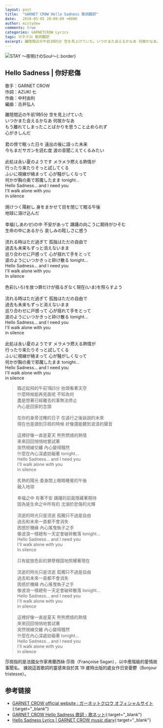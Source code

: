 ```yaml
---
layout: post
title:  "GARNET CROW Hello Sadness 歌詞翻訳"
date:   2018-05-05 20:09:09 +0800
author: mistydew
comments: true
categories: GARNETCROW Lyrics
tags: ガネクロ 歌詞翻訳
excerpt: 離陸間近の午前1時5分 空を見上げていた。いつかまた会えるかなあ 何故かなあ、もう離れてしまったことばかりを思うこと止められず、心がきしんだ。
---
```

![STAY 〜夜明けのSoul〜](https://raw.githubusercontent.com/mistydew/gc2/master/cover/album/AL07_STAY%20〜夜明けのSoul〜.jpg){:.border}

## Hello Sadness | 你好悲傷

歌手：GARNET CROW<br>
作詞：AZUKI 七<br>
作曲：中村由利<br>
編曲：古井弘人<br>

<div class="lyric-original">
<p>
離陸間近の午前1時5分 空を見上げていた<br>
いつかまた会えるかなあ 何故かなあ<br>
もう離れてしまったことばかりを思うこと止められず<br>
心がきしんだ<br>
<br>
君の傍で眠った日々 遠出の後に語った未来<br>
今もまだサガンを読む度 波の音聞こえてくるみたい<br>
<br>
此処は永い夏のようです メラメラ燃える熱情が<br>
行ったり来たりそっと試してくる<br>
ふいに視線が絡まって 心が騒がしくなって<br>
何かが胸の奥で邪魔したまま tonight...<br>
Hello Sadness... and I need you<br>
I'll walk alone with you<br>
in silence<br>
<br>
焼けつく陽射し 身をまかせて目を閉じて眠る午後<br>
地球に溶け込んだ<br>
<br>
幸福(しあわせ)の中 不安があって 躊躇の向こうに期待がひそむ<br>
生命の中にあるから 哀しみの眩しさに惑う<br>
<br>
流れる時はただ過ぎて 孤独はただの自由で<br>
過去も未来もずっと消えないまま<br>
巡り合わせに戸惑って 心が揺れて手をとって<br>
波のようにいつかきっと砕け散る tonight...<br>
Hello Sadness... and I need you<br>
I'll walk alone with you<br>
In silence<br>
<br>
色彩(いろ)を放つ罪だけが揺るぎなく現在(いま)を照らすよう<br>
<br>
流れる時はただ過ぎて 孤独はただの自由で<br>
過去も未来もずっと消えないまま<br>
巡り合わせに戸惑って 心が揺れて手をとって<br>
波のようにいつかきっと砕け散る tonight...<br>
Hello Sadness... and I need you<br>
I'll walk alone with you<br>
in silence<br>
<br>
此処は永い夏のようです メラメラ燃える熱情が<br>
行ったり来たりそっと試してくる<br>
ふいに視線が絡まって 心が騒がしくなって<br>
何かが胸の奥で邪魔したまま tonight...<br>
Hello Sadness... and I need you<br>
I'll walk alone with you<br>
in silence
</p>
</div>

<div class="lyric-translation">
<blockquote>
臨近起飛的午前1點5分 抬頭看著天空<br>
什麼時候能再見面呢 不知為何<br>
盡是想著已經離去的事無法停止<br>
內心是回家的念頭<br>
<br>
在你的身旁沈睡的日子 在遠行之後訴說的未來<br>
現在也是讀到莎崗的時候 好像還能聽到波浪的聲音<br>
<br>
這裡好像一直是夏天 熊熊燃燒的熱情<br>
來來回回悄悄地嘗試著<br>
突然視線交纏 內心變得騷然<br>
什麼在內心深處妨礙著 tonight...<br>
Hello Sadness... and I need you<br>
I'll walk alone with you<br>
in silence<br>
<br>
炙熱的陽光 委身閉上眼睛睡覺的午後<br>
融入地球<br>
<br>
幸福之中 有著不安 躊躇的前面隱藏著期待<br>
因為是生命之中所有的 沈溺於悲傷的光輝<br>
<br>
流逝的時光只是流逝 孤獨只不過是自由<br>
過去和未來一直都不會消失<br>
困惑於機緣 內心搖曳執子之手<br>
像波浪一樣總有一天定會破碎散落 tonight...<br>
Hello Sadness... and I need you<br>
I'll walk alone with you<br>
In silence<br>
<br>
只有綻放色彩的罪孽穩固地照耀著現在<br>
<br>
流逝的時光只是流逝 孤獨只不過是自由<br>
過去和未來一直都不會消失<br>
困惑於機緣 內心搖曳執子之手<br>
像波浪一樣總有一天定會破碎散落 tonight...<br>
Hello Sadness... and I need you<br>
I'll walk alone with you<br>
in silence<br>
<br>
這裡好像一直是夏天 熊熊燃燒的熱情<br>
來來回回悄悄地嘗試著<br>
突然視線交纏 內心變得騷然<br>
什麼在內心深處妨礙著 tonight...<br>
Hello Sadness... and I need you<br>
I'll walk alone with you<br>
in silence
</blockquote>
</div>

莎崗指的是法國女作家弗蘭西絲·莎崗（Françoise Sagan），以中產階級的愛情故事聞名。
據說這首歌詞的靈感來自於其 19 歲時出版的處女作日安憂鬱（Bonjour tristesse）。

## 参考链接

* [GARNET CROW official website : ガーネットクロウ オフィシャルサイト](http://www.garnetcrow.com){:target="_blank"}
* [GARNET CROW Hello Sadness 歌詞 - 歌ネット](https://www.uta-net.com/song/85223){:target="_blank"}
* [Hello Sadness Lyrics \| GARNET CROW music diary](https://mistydew.github.io/gc/lyrics/original/Hello%20Sadness.html){:target="_blank"}

